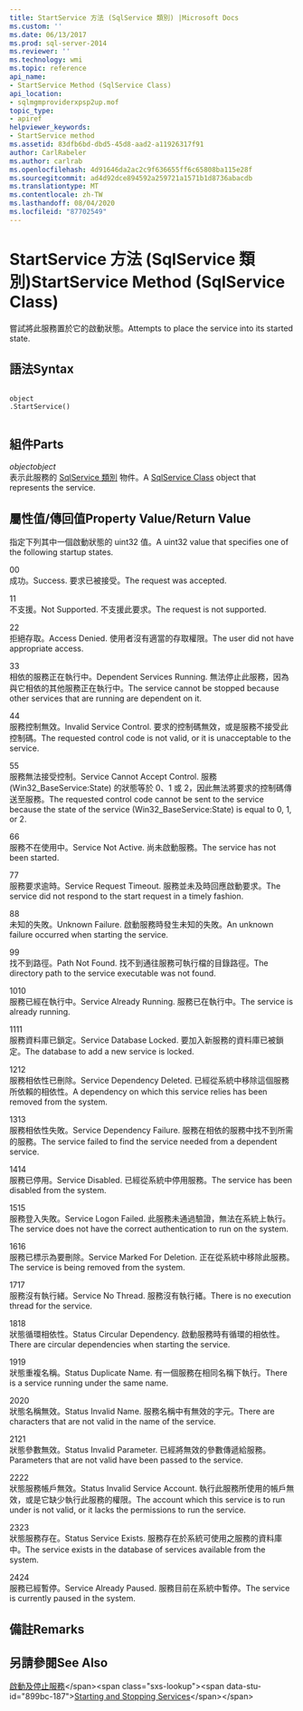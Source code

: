 ```yaml
---
title: StartService 方法 (SqlService 類別) |Microsoft Docs
ms.custom: ''
ms.date: 06/13/2017
ms.prod: sql-server-2014
ms.reviewer: ''
ms.technology: wmi
ms.topic: reference
api_name:
- StartService Method (SqlService Class)
api_location:
- sqlmgmproviderxpsp2up.mof
topic_type:
- apiref
helpviewer_keywords:
- StartService method
ms.assetid: 83dfb6bd-dbd5-45d8-aad2-a11926317f91
author: CarlRabeler
ms.author: carlrab
ms.openlocfilehash: 4d91646da2ac2c9f636655ff6c65808ba115e28f
ms.sourcegitcommit: ad4d92dce894592a259721a1571b1d8736abacdb
ms.translationtype: MT
ms.contentlocale: zh-TW
ms.lasthandoff: 08/04/2020
ms.locfileid: "87702549"
---
```

# <a name="startservice-method-sqlservice-class"></a><span data-ttu-id="899bc-102">StartService 方法 (SqlService 類別)</span><span class="sxs-lookup"><span data-stu-id="899bc-102">StartService Method (SqlService Class)</span></span>
  <span data-ttu-id="899bc-103">嘗試將此服務置於它的啟動狀態。</span><span class="sxs-lookup"><span data-stu-id="899bc-103">Attempts to place the service into its started state.</span></span>  
  
## <a name="syntax"></a><span data-ttu-id="899bc-104">語法</span><span class="sxs-lookup"><span data-stu-id="899bc-104">Syntax</span></span>  
  
```  
  
object  
.StartService()  
  
```  
  
## <a name="parts"></a><span data-ttu-id="899bc-105">組件</span><span class="sxs-lookup"><span data-stu-id="899bc-105">Parts</span></span>  
 <span data-ttu-id="899bc-106">*object*</span><span class="sxs-lookup"><span data-stu-id="899bc-106">*object*</span></span>  
 <span data-ttu-id="899bc-107">表示此服務的 [SqlService 類別](sqlservice-class.md) 物件。</span><span class="sxs-lookup"><span data-stu-id="899bc-107">A [SqlService Class](sqlservice-class.md) object that represents the service.</span></span>  
  
## <a name="property-valuereturn-value"></a><span data-ttu-id="899bc-108">屬性值/傳回值</span><span class="sxs-lookup"><span data-stu-id="899bc-108">Property Value/Return Value</span></span>  
 <span data-ttu-id="899bc-109">指定下列其中一個啟動狀態的 uint32 值。</span><span class="sxs-lookup"><span data-stu-id="899bc-109">A uint32 value that specifies one of the following startup states.</span></span>  
  
 <span data-ttu-id="899bc-110">0</span><span class="sxs-lookup"><span data-stu-id="899bc-110">0</span></span>  
 <span data-ttu-id="899bc-111">成功。</span><span class="sxs-lookup"><span data-stu-id="899bc-111">Success.</span></span> <span data-ttu-id="899bc-112">要求已被接受。</span><span class="sxs-lookup"><span data-stu-id="899bc-112">The request was accepted.</span></span>  
  
 <span data-ttu-id="899bc-113">1</span><span class="sxs-lookup"><span data-stu-id="899bc-113">1</span></span>  
 <span data-ttu-id="899bc-114">不支援。</span><span class="sxs-lookup"><span data-stu-id="899bc-114">Not Supported.</span></span> <span data-ttu-id="899bc-115">不支援此要求。</span><span class="sxs-lookup"><span data-stu-id="899bc-115">The request is not supported.</span></span>  
  
 <span data-ttu-id="899bc-116">2</span><span class="sxs-lookup"><span data-stu-id="899bc-116">2</span></span>  
 <span data-ttu-id="899bc-117">拒絕存取。</span><span class="sxs-lookup"><span data-stu-id="899bc-117">Access Denied.</span></span> <span data-ttu-id="899bc-118">使用者沒有適當的存取權限。</span><span class="sxs-lookup"><span data-stu-id="899bc-118">The user did not have appropriate access.</span></span>  
  
 <span data-ttu-id="899bc-119">3</span><span class="sxs-lookup"><span data-stu-id="899bc-119">3</span></span>  
 <span data-ttu-id="899bc-120">相依的服務正在執行中。</span><span class="sxs-lookup"><span data-stu-id="899bc-120">Dependent Services Running.</span></span> <span data-ttu-id="899bc-121">無法停止此服務，因為與它相依的其他服務正在執行中。</span><span class="sxs-lookup"><span data-stu-id="899bc-121">The service cannot be stopped because other services that are running are dependent on it.</span></span>  
  
 <span data-ttu-id="899bc-122">4</span><span class="sxs-lookup"><span data-stu-id="899bc-122">4</span></span>  
 <span data-ttu-id="899bc-123">服務控制無效。</span><span class="sxs-lookup"><span data-stu-id="899bc-123">Invalid Service Control.</span></span> <span data-ttu-id="899bc-124">要求的控制碼無效，或是服務不接受此控制碼。</span><span class="sxs-lookup"><span data-stu-id="899bc-124">The requested control code is not valid, or it is unacceptable to the service.</span></span>  
  
 <span data-ttu-id="899bc-125">5</span><span class="sxs-lookup"><span data-stu-id="899bc-125">5</span></span>  
 <span data-ttu-id="899bc-126">服務無法接受控制。</span><span class="sxs-lookup"><span data-stu-id="899bc-126">Service Cannot Accept Control.</span></span> <span data-ttu-id="899bc-127">服務 (Win32_BaseService:State) 的狀態等於 0、1 或 2，因此無法將要求的控制碼傳送至服務。</span><span class="sxs-lookup"><span data-stu-id="899bc-127">The requested control code cannot be sent to the service because the state of the service (Win32_BaseService:State) is equal to 0, 1, or 2.</span></span>  
  
 <span data-ttu-id="899bc-128">6</span><span class="sxs-lookup"><span data-stu-id="899bc-128">6</span></span>  
 <span data-ttu-id="899bc-129">服務不在使用中。</span><span class="sxs-lookup"><span data-stu-id="899bc-129">Service Not Active.</span></span> <span data-ttu-id="899bc-130">尚未啟動服務。</span><span class="sxs-lookup"><span data-stu-id="899bc-130">The service has not been started.</span></span>  
  
 <span data-ttu-id="899bc-131">7</span><span class="sxs-lookup"><span data-stu-id="899bc-131">7</span></span>  
 <span data-ttu-id="899bc-132">服務要求逾時。</span><span class="sxs-lookup"><span data-stu-id="899bc-132">Service Request Timeout.</span></span> <span data-ttu-id="899bc-133">服務並未及時回應啟動要求。</span><span class="sxs-lookup"><span data-stu-id="899bc-133">The service did not respond to the start request in a timely fashion.</span></span>  
  
 <span data-ttu-id="899bc-134">8</span><span class="sxs-lookup"><span data-stu-id="899bc-134">8</span></span>  
 <span data-ttu-id="899bc-135">未知的失敗。</span><span class="sxs-lookup"><span data-stu-id="899bc-135">Unknown Failure.</span></span> <span data-ttu-id="899bc-136">啟動服務時發生未知的失敗。</span><span class="sxs-lookup"><span data-stu-id="899bc-136">An unknown failure occurred when starting the service.</span></span>  
  
 <span data-ttu-id="899bc-137">9</span><span class="sxs-lookup"><span data-stu-id="899bc-137">9</span></span>  
 <span data-ttu-id="899bc-138">找不到路徑。</span><span class="sxs-lookup"><span data-stu-id="899bc-138">Path Not Found.</span></span> <span data-ttu-id="899bc-139">找不到通往服務可執行檔的目錄路徑。</span><span class="sxs-lookup"><span data-stu-id="899bc-139">The directory path to the service executable was not found.</span></span>  
  
 <span data-ttu-id="899bc-140">10</span><span class="sxs-lookup"><span data-stu-id="899bc-140">10</span></span>  
 <span data-ttu-id="899bc-141">服務已經在執行中。</span><span class="sxs-lookup"><span data-stu-id="899bc-141">Service Already Running.</span></span> <span data-ttu-id="899bc-142">服務已在執行中。</span><span class="sxs-lookup"><span data-stu-id="899bc-142">The service is already running.</span></span>  
  
 <span data-ttu-id="899bc-143">11</span><span class="sxs-lookup"><span data-stu-id="899bc-143">11</span></span>  
 <span data-ttu-id="899bc-144">服務資料庫已鎖定。</span><span class="sxs-lookup"><span data-stu-id="899bc-144">Service Database Locked.</span></span> <span data-ttu-id="899bc-145">要加入新服務的資料庫已被鎖定。</span><span class="sxs-lookup"><span data-stu-id="899bc-145">The database to add a new service is locked.</span></span>  
  
 <span data-ttu-id="899bc-146">12</span><span class="sxs-lookup"><span data-stu-id="899bc-146">12</span></span>  
 <span data-ttu-id="899bc-147">服務相依性已刪除。</span><span class="sxs-lookup"><span data-stu-id="899bc-147">Service Dependency Deleted.</span></span> <span data-ttu-id="899bc-148">已經從系統中移除這個服務所依賴的相依性。</span><span class="sxs-lookup"><span data-stu-id="899bc-148">A dependency on which this service relies has been removed from the system.</span></span>  
  
 <span data-ttu-id="899bc-149">13</span><span class="sxs-lookup"><span data-stu-id="899bc-149">13</span></span>  
 <span data-ttu-id="899bc-150">服務相依性失敗。</span><span class="sxs-lookup"><span data-stu-id="899bc-150">Service Dependency Failure.</span></span> <span data-ttu-id="899bc-151">服務在相依的服務中找不到所需的服務。</span><span class="sxs-lookup"><span data-stu-id="899bc-151">The service failed to find the service needed from a dependent service.</span></span>  
  
 <span data-ttu-id="899bc-152">14</span><span class="sxs-lookup"><span data-stu-id="899bc-152">14</span></span>  
 <span data-ttu-id="899bc-153">服務已停用。</span><span class="sxs-lookup"><span data-stu-id="899bc-153">Service Disabled.</span></span> <span data-ttu-id="899bc-154">已經從系統中停用服務。</span><span class="sxs-lookup"><span data-stu-id="899bc-154">The service has been disabled from the system.</span></span>  
  
 <span data-ttu-id="899bc-155">15</span><span class="sxs-lookup"><span data-stu-id="899bc-155">15</span></span>  
 <span data-ttu-id="899bc-156">服務登入失敗。</span><span class="sxs-lookup"><span data-stu-id="899bc-156">Service Logon Failed.</span></span> <span data-ttu-id="899bc-157">此服務未通過驗證，無法在系統上執行。</span><span class="sxs-lookup"><span data-stu-id="899bc-157">The service does not have the correct authentication to run on the system.</span></span>  
  
 <span data-ttu-id="899bc-158">16</span><span class="sxs-lookup"><span data-stu-id="899bc-158">16</span></span>  
 <span data-ttu-id="899bc-159">服務已標示為要刪除。</span><span class="sxs-lookup"><span data-stu-id="899bc-159">Service Marked For Deletion.</span></span> <span data-ttu-id="899bc-160">正在從系統中移除此服務。</span><span class="sxs-lookup"><span data-stu-id="899bc-160">The service is being removed from the system.</span></span>  
  
 <span data-ttu-id="899bc-161">17</span><span class="sxs-lookup"><span data-stu-id="899bc-161">17</span></span>  
 <span data-ttu-id="899bc-162">服務沒有執行緒。</span><span class="sxs-lookup"><span data-stu-id="899bc-162">Service No Thread.</span></span> <span data-ttu-id="899bc-163">服務沒有執行緒。</span><span class="sxs-lookup"><span data-stu-id="899bc-163">There is no execution thread for the service.</span></span>  
  
 <span data-ttu-id="899bc-164">18</span><span class="sxs-lookup"><span data-stu-id="899bc-164">18</span></span>  
 <span data-ttu-id="899bc-165">狀態循環相依性。</span><span class="sxs-lookup"><span data-stu-id="899bc-165">Status Circular Dependency.</span></span> <span data-ttu-id="899bc-166">啟動服務時有循環的相依性。</span><span class="sxs-lookup"><span data-stu-id="899bc-166">There are circular dependencies when starting the service.</span></span>  
  
 <span data-ttu-id="899bc-167">19</span><span class="sxs-lookup"><span data-stu-id="899bc-167">19</span></span>  
 <span data-ttu-id="899bc-168">狀態重複名稱。</span><span class="sxs-lookup"><span data-stu-id="899bc-168">Status Duplicate Name.</span></span> <span data-ttu-id="899bc-169">有一個服務在相同名稱下執行。</span><span class="sxs-lookup"><span data-stu-id="899bc-169">There is a service running under the same name.</span></span>  
  
 <span data-ttu-id="899bc-170">20</span><span class="sxs-lookup"><span data-stu-id="899bc-170">20</span></span>  
 <span data-ttu-id="899bc-171">狀態名稱無效。</span><span class="sxs-lookup"><span data-stu-id="899bc-171">Status Invalid Name.</span></span> <span data-ttu-id="899bc-172">服務名稱中有無效的字元。</span><span class="sxs-lookup"><span data-stu-id="899bc-172">There are characters that are not valid in the name of the service.</span></span>  
  
 <span data-ttu-id="899bc-173">21</span><span class="sxs-lookup"><span data-stu-id="899bc-173">21</span></span>  
 <span data-ttu-id="899bc-174">狀態參數無效。</span><span class="sxs-lookup"><span data-stu-id="899bc-174">Status Invalid Parameter.</span></span> <span data-ttu-id="899bc-175">已經將無效的參數傳遞給服務。</span><span class="sxs-lookup"><span data-stu-id="899bc-175">Parameters that are not valid have been passed to the service.</span></span>  
  
 <span data-ttu-id="899bc-176">22</span><span class="sxs-lookup"><span data-stu-id="899bc-176">22</span></span>  
 <span data-ttu-id="899bc-177">狀態服務帳戶無效。</span><span class="sxs-lookup"><span data-stu-id="899bc-177">Status Invalid Service Account.</span></span> <span data-ttu-id="899bc-178">執行此服務所使用的帳戶無效，或是它缺少執行此服務的權限。</span><span class="sxs-lookup"><span data-stu-id="899bc-178">The account which this service is to run under is not valid, or it lacks the permissions to run the service.</span></span>  
  
 <span data-ttu-id="899bc-179">23</span><span class="sxs-lookup"><span data-stu-id="899bc-179">23</span></span>  
 <span data-ttu-id="899bc-180">狀態服務存在。</span><span class="sxs-lookup"><span data-stu-id="899bc-180">Status Service Exists.</span></span> <span data-ttu-id="899bc-181">服務存在於系統可使用之服務的資料庫中。</span><span class="sxs-lookup"><span data-stu-id="899bc-181">The service exists in the database of services available from the system.</span></span>  
  
 <span data-ttu-id="899bc-182">24</span><span class="sxs-lookup"><span data-stu-id="899bc-182">24</span></span>  
 <span data-ttu-id="899bc-183">服務已經暫停。</span><span class="sxs-lookup"><span data-stu-id="899bc-183">Service Already Paused.</span></span> <span data-ttu-id="899bc-184">服務目前在系統中暫停。</span><span class="sxs-lookup"><span data-stu-id="899bc-184">The service is currently paused in the system.</span></span>  
  
## <a name="remarks"></a><span data-ttu-id="899bc-185">備註</span><span class="sxs-lookup"><span data-stu-id="899bc-185">Remarks</span></span>  
  
## <a name="see-also"></a><span data-ttu-id="899bc-186">另請參閱</span><span class="sxs-lookup"><span data-stu-id="899bc-186">See Also</span></span>  
 <span data-ttu-id="899bc-187">[啟動及停止服務](https://technet.microsoft.com/library/ms174886\(v=sql.105\).aspx)</span><span class="sxs-lookup"><span data-stu-id="899bc-187">[Starting and Stopping Services](https://technet.microsoft.com/library/ms174886\(v=sql.105\).aspx)</span></span>  
  
  
